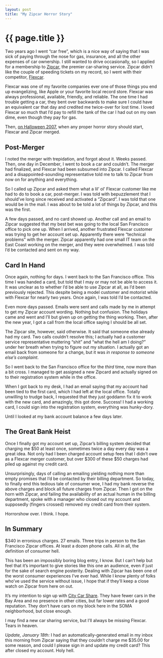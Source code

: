 ```yaml
---
layout: post
title: "My Zipcar Horror Story"
---
```


{{ page.title }}
================

Two years ago I went “car free”, which is a nice way of saying that I was sick of paying through the nose for gas, insurance, and all the other expenses of car ownership. I still wanted to drive occasionally, so I applied for a membership to [Zipcar](http://www.zipcar.com/), the premier car-sharing service. Zipcar didn’t like the couple of speeding tickets on my record, so I went with their competitor, [Flexcar](http://www.flexcar.com/).

Flexcar was one of my favorite companies ever one of those things you end up evangelizing, like Apple or your favorite local record store. Flexcar was always professional, available, friendly, and reliable. The one time I had trouble getting a car, they bent over backwards to make sure I could have an equivalent car that day and credited me twice-over for lost time. I loved Flexcar so much that I’d pay to refill the tank of the car I had out on my own dime, even though they pay for gas.

Then, [on Halloween 2007](http://www.flexcar.com/Portals/0/10About/PressReleases/pr103107.html), when any proper horror story should start, Flexcar and Zipcar merged.

Post-Merger
-----------

I noted the merger with trepidation, and forgot about it. Weeks passed. Then, one day in December, I went to book a car and couldn’t. The merger had finalized, and Flexcar had been subsumed into Zipcar. I called Flexcar and a disappointed-sounding representative told me to talk to Zipcar from now on for anything and everything.

So I called up Zipcar and asked them what a lil’ ol’ Flexcar customer like me had to do to book a car, post-merger. I was told with bepuzzlement that I should’ve long since received and activated a “Zipcard”. I was told that one would be in the mail. I was about to be told a lot of things by Zipcar, and this was the first.

A few days passed, and no card showed up. Another call and an email to Zipcar suggested that my best bet was going to the local San Francisco office to pick one up. When I arrived, another frustrated Flexcar customer was trying to get her account set up. Apparently there were “technical problems” with the merger. Zipcar apparently had one small IT team on the East Coast working on the merger, and they were overwhelmed. I was told I’d be contacted and sent on my way.

Card In Hand
------------

Once again, nothing for days. I went back to the San Francisco office. This time I was handed a card, but told that I may or may not be able to access it. It was unclear as to whether I’d be able to use Zipcar at all, as I’d been previously rejected. This despite being a model customer and motorist while with Flexcar for nearly two years. Once again, I was told I’d be contacted.

Even more days passed. Emails were sent and calls made by me in attempt to get my Zipcar account wording. Nothing but confusion. The holidays came and went and I’ll but given up on getting the thing working. Then, after the new year, I got a call from the local office saying I should be all set.

The Zipcar site, however, said otherwise. It said that someone else already had my card. Two calls couldn’t resolve this; I actually had a customer service representative muttering “shit” and “what the hell am I doing?” under her breath when trying to figure out my situation. I actually got an email back from someone for a change, but it was *in response to someone else’s complaint*.

So I went back to the San Francisco office for the *third* time, now more than a bit cross. I managed to get assigned a new Zipcard and actually signed on to their registration system while in the office.

When I got back to my desk, I had an email saying that my account had been tied to the first card, which I had left at the local office. Totally unwilling to trudge back, I requested that they just goddamn fix it to work with the new card, and amazingly, this got done. Success! I had a working card, I could sign into the registration system, everything was hunky-dory.

Until I looked at my bank account balance a few days later.

The Great Bank Heist
--------------------

Once I finally got my account set up, Zipcar’s billing system decided that charging me $50 at least once, sometimes twice a day every day was a great idea. Not only had I been charged account setup fees that I didn’t owe as a Flexcar merger customer, but over $300 of these $50 charges had piled up against my credit card.

Unsurprisingly, days of calling an emailing yielding nothing more than empty promises that I’d be contacted by their billing department. So today, to finally end this tedious tale of consumer woe, I had my bank reverse the above charges and block all future charges from Zipcar. Then I got on the horn with Zipcar, and failing the availability of an actual human in the billing department, spoke with a manager who closed out my account and supposedly (fingers crossed) removed my credit card from their system.

Horrorshow over. I think. I hope.

In Summary
----------

$340 in erronious charges. 27 emails. Three trips in person to the San Francisco Zipcar offices. At least a dozen phone calls. All in all, the definition of consumer hell.

This has been an impossibly boring blog entry, I know. But I can’t help but feel that it’s important to give stories like this one an audience, even if just for the sake of search engine posterity. Dealing with Zipcar has been one of the worst consumer experiences I’ve ever had. While I know plenty of folks who’ve used the service without issue, I hope that if they’ll keep a close watch on Zipcar from here on out.

It’s my intention to sign up with [City Car Share](http://www.citycarshare.org/). They have fewer cars in the Bay Area and no presence in other cities, but far lower rates and a good reputation. They don’t have cars on my block here in the SOMA neighborhood, but close enough.

I may find a new car sharing service, but I’ll always be missing Flexcar. Tears in heaven.

*Update, January 18th:* I had an automatically-generated email in my inbox this morning from Zipcar saying that they couldn’t charge me $35.00 for some reason, and could I please sign in and update my credit card? This after closed my account. Holy hell.
